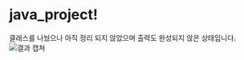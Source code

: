 # java_project!
클래스를 나눴으나 아직 정리 되지 않았으며 출력도 완성되지 않은 상태입니다.
![결과 캡쳐](https://user-images.githubusercontent.com/102049728/164571612-56019821-2071-4b7b-aad8-9b78609a19a9.PNG)
